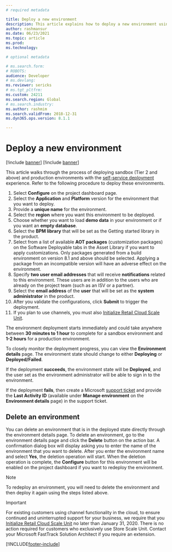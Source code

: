 ```yaml
---
# required metadata

title: Deploy a new environment
description: This article explains how to deploy a new environment using the self-service deployment experience.
author: rashmansur
ms.date: 06/23/2021
ms.topic: article
ms.prod: 
ms.technology: 

# optional metadata

# ms.search.form: 
# ROBOTS: 
audience: Developer
# ms.devlang: 
ms.reviewer: sericks
# ms.tgt_pltfrm: 
ms.custom: 24211
ms.search.region: Global
# ms.search.industry: 
ms.author: rashmim
ms.search.validFrom: 2018-12-31
ms.dyn365.ops.version: 8.1.1

---
```


# Deploy a new environment

[!include [banner](../includes/banner.md)]
[!include [banner](../includes/limited-availability.md)]

This article walks through the process of deploying sandbox (Tier 2 and above) and production environments with the [self-service deployment](infrastructure-stack.md) experience. Refer to the following procedure to deploy these environments.

1. Select **Configure** on the project dashboard page.
2. Select the **Application** and **Platform** version for the environment that you want to deploy. 
3. Provide a **unique name** for the environment.
4. Select the **region** where you want this environment to be deployed. 
5. Choose whether you want to load **demo data** in your environment or if you want an **empty database**.
6. Select the **BPM library** that will be set as the Getting started library in the product.
7. Select from a list of available **AOT packages** (customization packages) on the Software Deployable tabs in the Asset Library if you want to apply customizations. Only packages generated from a build environment on version 8.1 and above should be selected. Applying a package from an incompatible version will have an adverse effect on the environment.
8. Specify **two user email addresses** that will receive **notifications** related to this environment. These users are in addition to the users who are already on the project team (such as an ISV or a partner).
9. Select the **email address** of the **user** that will be set as the **system administrator** in the product.
10. After you validate the configurations, click **Submit** to trigger the deployment.
11. If you plan to use channels, you must also [Initialize Retail Cloud Scale Unit](initialize-retail-channels.md).

The environment deployment starts immediately and could take anywhere between **30 minutes to 1 hour** to complete for a sandbox environment and **1-2 hours** for a production environment. 

To closely monitor the deployment progress, you can view the **Environment details** page. The environment state should change to either **Deploying** or **Deployed/Failed**.

If the deployment **succeeds**, the environment state will be **Deployed**, and the user set as the environment administrator will be able to sign in to the environment.

If the deployment **fails**, then create a Microsoft [support ticket](../lifecycle-services/lcs-support.md) and provide the **Last Activity ID** (available under **Manage environment** on the **Environment details** page) in the support ticket.

## Delete an environment

You can delete an environment that is in the deployed state directly through the environment details page. To delete an environment, go to the environment details page and click the  **Delete** button on the action bar. A confirmation dialog box will display asking you to enter the name of the environment that you want to delete. After you enter the environment name and select **Yes**, the deletion operation will start. When the deletion operation is complete, the **Configure** button for this environment will be enabled on the project dashboard if you want to redeploy the environment. 

> [!NOTE]
> To redeploy an environment, you will need to delete the environment and then deploy it again using the steps listed above. 

> [!IMPORTANT]
> For existing customers using channel functionality in the cloud, to ensure continued and uninterrupted support for your business, we require that you [Initialize Retail Cloud Scale Unit](initialize-retail-channels.md) no later than January 31, 2020. There is no action required for customers who exclusively use Store Scale Unit. Contact your Microsoft FastTrack Solution Architect if you require an extension.


[!INCLUDE[footer-include](../../../includes/footer-banner.md)]
